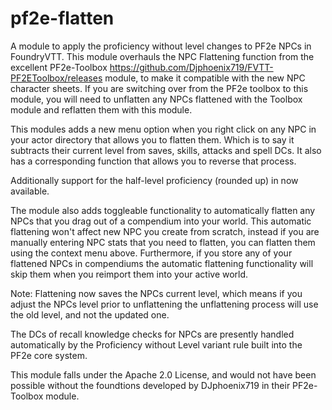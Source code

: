 # pf2e-flatten

A module to apply the proficiency without level changes to PF2e NPCs in FoundryVTT. This module overhauls the NPC Flattening function from the excellent PF2e-Toolbox https://github.com/Djphoenix719/FVTT-PF2EToolbox/releases module, to make it compatible with the new NPC character sheets. If you are switching over from the PF2e toolbox to this module, you will need to unflatten any NPCs flattened with the Toolbox module and reflatten them with this module.  

This modules adds a new menu option when you right click on any NPC in your actor directory that allows you to flatten them. Which is to say it subtracts their current level from saves, skills, attacks and spell DCs. It also has a corresponding function that allows you to reverse that process.

Additionally support for the half-level proficiency (rounded up) in now available. 

The module also adds toggleable functionality to automatically flatten any NPCs that you drag out of a compendium into your world. This automatic flattening won't affect new NPC you create from scratch, instead if you are manually entering NPC stats that you need to flatten, you can flatten them using the context menu above. Furthermore, if you store any of your flattened NPCs in compendiums the automatic flattening functionality will skip them when you reimport them into your active world.

Note: Flattening now saves the NPCs current level, which means if you adjust the NPCs level prior to unflattening the unflattening process will use the old level, and not the updated one.

The DCs of recall knowledge checks for NPCs are presently handled automatically by the Proficiency without Level variant rule built into the PF2e core system. 

This module falls under the Apache 2.0 License, and would not have been possible without the foundtions developed by DJphoenix719 in their PF2e-Toolbox module.



